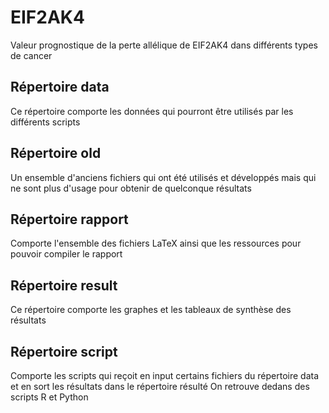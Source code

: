 # EIF2AK4
Valeur prognostique de la perte allélique de EIF2AK4 dans différents types de cancer

## Répertoire data
Ce répertoire comporte les données qui pourront être utilisés par les différents scripts

## Répertoire old
Un ensemble d'anciens fichiers qui ont été utilisés et développés mais qui ne sont plus d'usage pour obtenir de quelconque résultats

## Répertoire rapport
Comporte l'ensemble des fichiers LaTeX ainsi que les ressources pour pouvoir compiler le rapport

## Répertoire result
Ce répertoire comporte les graphes et les tableaux de synthèse des résultats

## Répertoire script
Comporte les scripts qui reçoit en input certains fichiers du répertoire data et en sort les résultats dans le répertoire résulté
On retrouve dedans des scripts R et Python
